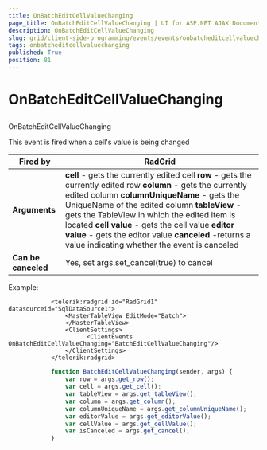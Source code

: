 ```yaml
---
title: OnBatchEditCellValueChanging
page_title: OnBatchEditCellValueChanging | UI for ASP.NET AJAX Documentation
description: OnBatchEditCellValueChanging
slug: grid/client-side-programming/events/events/onbatcheditcellvaluechanging
tags: onbatcheditcellvaluechanging
published: True
position: 81
---
```


# OnBatchEditCellValueChanging



## 

OnBatchEditCellValueChanging

This event is fired when a cell's value is being changed


|  __Fired by__  | RadGrid |
| ------ | ------ |
| __Arguments__ | __cell__ - gets the currently edited cell __row__ - gets the currently edited row __column__ - gets the currently edited column __columnUniqueName__ - gets the UniqueName of the edited column __tableView__ - gets the TableView in which the edited item is located __cell value__ - gets the cell value __editor value__ - gets the editor value __canceled__ -returns a value indicating whether the event is canceled|
| __Can be canceled__ |Yes, set args.set_cancel(true) to cancel|

Example:

````ASPNET
	        <telerik:radgrid id="RadGrid1" datasourceid="SqlDataSource1">
	            <MasterTableView EditMode="Batch">
	            </MasterTableView>
	            <ClientSettings>
	                  <ClientEvents OnBatchEditCellValueChanging="BatchEditCellValueChanging"/>
	            </ClientSettings>
	        </telerik:radgrid>
````



````JavaScript
	        function BatchEditCellValueChanging(sender, args) {
	            var row = args.get_row();
	            var cell = args.get_cell();
	            var tableView = args.get_tableView();
	            var column = args.get_column();
	            var columnUniqueName = args.get_columnUniqueName();
	            var editorValue = args.get_editorValue();
	            var cellValue = args.get_cellValue();
	            var isCanceled = args.get_cancel();
	        }
````


